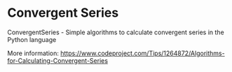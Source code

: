 # Convergent Series

ConvergentSeries - Simple algorithms to calculate convergent series in the Python language

More information: https://www.codeproject.com/Tips/1264872/Algorithms-for-Calculating-Convergent-Series
